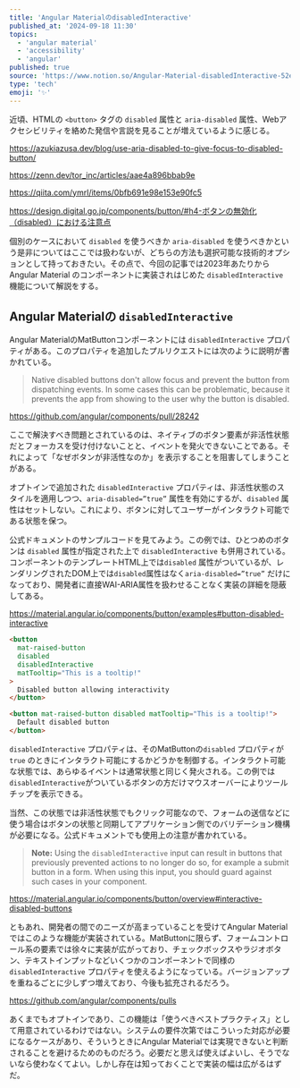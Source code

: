 ```yaml
---
title: 'Angular MaterialのdisabledInteractive'
published_at: '2024-09-18 11:30'
topics:
  - 'angular material'
  - 'accessibility'
  - 'angular'
published: true
source: 'https://www.notion.so/Angular-Material-disabledInteractive-52edeabe72e344cc9eddd2ccf9148002'
type: 'tech'
emoji: '✨'
---
```


近頃、HTMLの `<button>` タグの `disabled` 属性と `aria-disabled` 属性、Webアクセシビリティを絡めた発信や言説を見ることが増えているように感じる。

https://azukiazusa.dev/blog/use-aria-disabled-to-give-focus-to-disabled-button/

https://zenn.dev/tor_inc/articles/aae4a896bbab9e

https://qiita.com/ymrl/items/0bfb691e98e153e90fc5

https://design.digital.go.jp/components/button/#h4-ボタンの無効化（disabled）における注意点

個別のケースにおいて `disabled` を使うべきか `aria-disabled` を使うべきかという是非についてはここでは扱わないが、どちらの方法も選択可能な技術的オプションとして持っておきたい。その点で、今回の記事では2023年あたりから Angular Material のコンポーネントに実装されはじめた `disabledInteractive` 機能について解説をする。

## Angular Materialの `disabledInteractive`

Angular MaterialのMatButtonコンポーネントには `disabledInteractive` プロパティがある。このプロパティを追加したプルリクエストには次のように説明が書かれている。

> Native disabled buttons don't allow focus and prevent the button from dispatching events. In some cases this can be problematic, because it prevents the app from showing to the user why the button is disabled.

https://github.com/angular/components/pull/28242

ここで解決すべき問題とされているのは、ネイティブのボタン要素が非活性状態だとフォーカスを受け付けないことと、イベントを発火できないことである。それによって「なぜボタンが非活性なのか」を表示することを阻害してしまうことがある。

オプトインで追加された `disabledInteractive` プロパティは、非活性状態のスタイルを適用しつつ、`aria-disabled=”true”` 属性を有効にするが、`disabled` 属性はセットしない。これにより、ボタンに対してユーザーがインタラクト可能である状態を保つ。

公式ドキュメントのサンプルコードを見てみよう。この例では、ひとつめのボタンは `disabled` 属性が指定された上で `disabledInteractive` も併用されている。コンポーネントのテンプレートHTML上では`disabled` 属性がついているが、レンダリングされたDOM上では`disabled`属性はなく`aria-disabled=”true”` だけになっており、開発者に直接WAI-ARIA属性を扱わせることなく実装の詳細を隠蔽してある。

https://material.angular.io/components/button/examples#button-disabled-interactive

```html
<button
  mat-raised-button
  disabled
  disabledInteractive
  matTooltip="This is a tooltip!"
>
  Disabled button allowing interactivity
</button>

<button mat-raised-button disabled matTooltip="This is a tooltip!">
  Default disabled button
</button>
```

`disabledInteractive` プロパティは、そのMatButtonの`disabled` プロパティが`true` のときにインタラクト可能にするかどうかを制御する。インタラクト可能な状態では、あらゆるイベントは通常状態と同じく発火される。この例では`disabledInteractive`がついているボタンの方だけマウスオーバーによりツールチップを表示できる。

当然、この状態では非活性状態でもクリック可能なので、フォームの送信などに使う場合はボタンの状態と同期してアプリケーション側でのバリデーション機構が必要になる。公式ドキュメントでも使用上の注意が書かれている。

> **Note:** Using the `disabledInteractive` input can result in buttons that previously prevented actions to no longer do so, for example a submit button in a form. When using this input, you should guard against such cases in your component.

https://material.angular.io/components/button/overview#interactive-disabled-buttons

ともあれ、開発者の間でのニーズが高まっていることを受けてAngular Materialではこのような機能が実装されている。MatButtonに限らず、フォームコントロール系の要素では徐々に実装が広がっており、チェックボックスやラジオボタン、テキストインプットなどいくつかのコンポーネントで同様の`disabledInteractive` プロパティを使えるようになっている。バージョンアップを重ねるごとに少しずつ増えており、今後も拡充されるだろう。

https://github.com/angular/components/pulls

あくまでもオプトインであり、この機能は「使うべきベストプラクティス」として用意されているわけではない。システムの要件次第ではこういった対応が必要になるケースがあり、そういうときにAngular Materialでは実現できないと判断されることを避けるためのものだろう。必要だと思えば使えばよいし、そうでないなら使わなくてよい。しかし存在は知っておくことで実装の幅は広がるはずだ。
